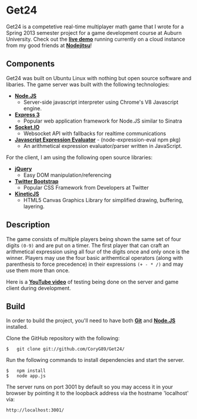 # Get24

Get24 is a competetive real-time multiplayer math game that I wrote for a 
Spring 2013 semester project for a game development course at Auburn University. 
Check out the [**live demo**][1] running currently on a cloud instance from my
good friends at [**Nodejitsu**][2]!

## Components

Get24 was built on Ubuntu Linux with nothing but open source software and 
libaries. The game server was built with the following technologies:

* [**Node.JS**][3]
    - Server-side javascript interpreter using Chrome's V8 Javascript engine.
* [**Express 3**][4]
    - Popular web application framework for Node.JS similar to Sinatra
* [**Socket.IO**][5]
    - Websocket API with fallbacks for realtime communications
* [**Javascript Expression Evaluator**][6] - (node-expression-eval npm pkg)
    - An arithmetical expression evaluator/parser written in JavaScript.

For the client, I am using the following open source libraries:

* [**jQuery**][7]
    - Easy DOM manipulation/referencing
* [**Twitter Bootstrap**][8]
    - Popular CSS Framework from Developers at Twitter
* [**KineticJS**][9]
    - HTML5 Canvas Graphics Library for simplified drawing, buffering, layering.

## Description

The game consists of multiple players being shown the same set of four digits
`(0-9)` and are put on a timer. The first player that can craft an arithmetical
expression using all four of the digits once and only once is the winner.
Players may use the four basic arithemtical operators (along with parenthesis
to force precedence) in their expressions `(+ - * /)` and may use them more
than once.

Here is a [**YouTube video**][10] of testing being done on the server and game
client during development.

## Build

In order to build the project, you'll need to have both [**Git**][11] and 
[**Node.JS**][3] installed.

Clone the GitHub repository with the following:

    $   git clone git://github.com/CoryG89/Get24/

Run the following commands to install dependencies and start the server.

    $   npm install
    $   node app.js

The server runs on port 3001 by default so you may access it in your browser by
pointing it to the loopback address via the hostname 'localhost' via:
    
	http://localhost:3001/

[1]: http://get24.jit.su/
[2]: http://nodejitsu.com/
[3]: http://nodejs.org/
[4]: http://expressjs.com/
[5]: http://socket.io/
[6]: http://silentmatt.com/javascript-expression-evaluator/
[7]: http://jquery.com/
[8]: http://twitter.github.com/bootstrap/
[9]: http://kineticjs.com/
[10]: http://youtu.be/gwTesvqwFWo
[11]: http://git-scm.org